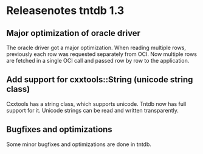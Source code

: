Releasenotes tntdb 1.3
======================

Major optimization of oracle driver
-----------------------------------
The oracle driver got a major optimization. When reading multiple rows, previously each row was requested separately from OCI. Now multiple rows are fetched in a single OCI call and passed row by row to the application.

Add support for cxxtools::String (unicode string class)
-------------------------------------------------------
Cxxtools has a string class, which supports unicode. Tntdb now has full support for it. Unicode strings can be read and written transparently.

Bugfixes and optimizations
--------------------------
Some minor bugfixes and optimizations are done in tntdb.
